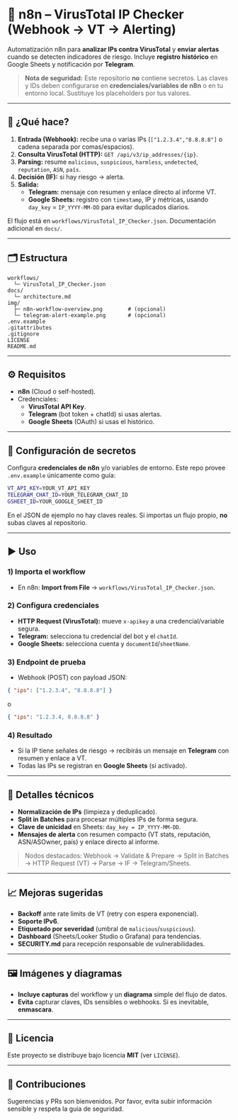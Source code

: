 # 🚨 n8n – VirusTotal IP Checker (Webhook → VT → Alerting)

Automatización n8n para **analizar IPs contra VirusTotal** y **enviar alertas** cuando se detecten indicadores de riesgo. Incluye **registro histórico** en Google Sheets y notificación por **Telegram**.

> **Nota de seguridad:** Este repositorio **no** contiene secretos. Las claves y IDs deben configurarse en **credenciales/variables de n8n** o en tu entorno local. Sustituye los placeholders por tus valores.

---

## 🧩 ¿Qué hace?

1. **Entrada (Webhook):** recibe una o varias IPs (`["1.2.3.4","8.8.8.8"]` o cadena separada por comas/espacios).
2. **Consulta VirusTotal (HTTP):** `GET /api/v3/ip_addresses/{ip}`.
3. **Parsing:** resume `malicious`, `suspicious`, `harmless`, `undetected`, `reputation`, `ASN`, `país`.
4. **Decisión (IF):** si hay riesgo → alerta.
5. **Salida:**
   - **Telegram:** mensaje con resumen y enlace directo al informe VT.
   - **Google Sheets:** registro con `timestamp`, IP y métricas, usando `day_key` = `IP_YYYY-MM-DD` para evitar duplicados diarios.

El flujo está en `workflows/VirusTotal_IP_Checker.json`. Documentación adicional en `docs/`.

---

## 🗂 Estructura

```
workflows/
  └─ VirusTotal_IP_Checker.json
docs/
  └─ architecture.md
img/
  ├─ n8n-workflow-overview.png        # (opcional)
  └─ telegram-alert-example.png       # (opcional)
.env.example
.gitattributes
.gitignore
LICENSE
README.md
```

---

## ⚙️ Requisitos

- **n8n** (Cloud o self-hosted).
- Credenciales:
  - **VirusTotal API Key**.
  - **Telegram** (bot token + chatId) si usas alertas.
  - **Google Sheets** (OAuth) si usas el histórico.

---

## 🔐 Configuración de secretos

Configura **credenciales de n8n** y/o variables de entorno. Este repo provee `.env.example` únicamente como guía:

```bash
VT_API_KEY=YOUR_VT_API_KEY
TELEGRAM_CHAT_ID=YOUR_TELEGRAM_CHAT_ID
GSHEET_ID=YOUR_GOOGLE_SHEET_ID
```

En el JSON de ejemplo no hay claves reales. Si importas un flujo propio, **no** subas claves al repositorio.

---

## ▶️ Uso

### 1) Importa el workflow
- En n8n: **Import from File** → `workflows/VirusTotal_IP_Checker.json`.

### 2) Configura credenciales
- **HTTP Request (VirusTotal):** mueve `x-apikey` a una credencial/variable segura.
- **Telegram:** selecciona tu credencial del bot y el `chatId`.
- **Google Sheets:** selecciona cuenta y `documentId`/`sheetName`.

### 3) Endpoint de prueba
- Webhook (POST) con payload JSON:
```json
{ "ips": ["1.2.3.4", "8.8.8.8"] }
```
o
```json
{ "ips": "1.2.3.4, 8.8.8.8" }
```

### 4) Resultado
- Si la IP tiene señales de riesgo → recibirás un mensaje en **Telegram** con resumen y enlace a VT.
- Todas las IPs se registran en **Google Sheets** (si activado).

---

## 🧠 Detalles técnicos

- **Normalización de IPs** (limpieza y deduplicado).
- **Split in Batches** para procesar múltiples IPs de forma segura.
- **Clave de unicidad** en Sheets: `day_key = IP_YYYY-MM-DD`.
- **Mensajes de alerta** con resumen compacto (VT stats, reputación, ASN/ASOwner, país) y enlace directo al informe.

> Nodos destacados: Webhook → Validate & Prepare → Split in Batches → HTTP Request (VT) → Parse → IF → Telegram/Sheets.

---

## 📈 Mejoras sugeridas

- **Backoff** ante rate limits de VT (retry con espera exponencial).
- **Soporte IPv6**.
- **Etiquetado por severidad** (umbral de `malicious`/`suspicious`).
- **Dashboard** (Sheets/Looker Studio o Grafana) para tendencias.
- **SECURITY.md** para recepción responsable de vulnerabilidades.

---

## 🖼 Imágenes y diagramas

- **Incluye capturas** del workflow y un **diagrama** simple del flujo de datos.
- **Evita** capturar claves, IDs sensibles o webhooks. Si es inevitable, **enmascara**.

---

## 📄 Licencia

Este proyecto se distribuye bajo licencia **MIT** (ver `LICENSE`).

---

## 🤝 Contribuciones

Sugerencias y PRs son bienvenidos. Por favor, evita subir información sensible y respeta la guía de seguridad.